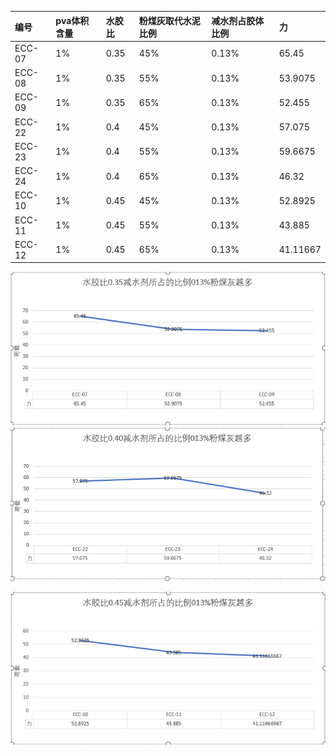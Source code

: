 | 编号 | pva体积含量 | 水胶比 | 粉煤灰取代水泥比例 | 减水剂占胶体比例 | 力 |
| :--- | :--- | :--- | :--- | :--- | :--- |
| ECC-07 | 1% | 0.35 | 45% | 0.13% | 65.45 |
| ECC-08 | 1% | 0.35 | 55% | 0.13% | 53.9075 |
| ECC-09 | 1% | 0.35 | 65% | 0.13% | 52.455 |
| ECC-22 | 1% | 0.4 | 45% | 0.13% | 57.075 |
| ECC-23 | 1% | 0.4 | 55% | 0.13% | 59.6675 |
| ECC-24 | 1% | 0.4 | 65% | 0.13% | 46.32 |
| ECC-10 | 1% | 0.45 | 45% | 0.13% | 52.8925 |
| ECC-11 | 1% | 0.45 | 55% | 0.13% | 43.885 |
| ECC-12 | 1% | 0.45 | 65% | 0.13% | 41.11667 |

![](/assets/水胶比0.35减水剂所占的比例0.13%粉煤灰越多.PNG)![](/assets/水胶比0.40减水剂所占的比例013%粉煤灰越多.PNG)

![](/assets/水胶比0.45减水剂所占的比例013%粉煤灰越多.PNG)

